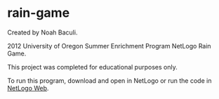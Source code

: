 # rain-game
Created by Noah Baculi.

2012 University of Oregon Summer Enrichment Program NetLogo Rain Game.

This project was completed for educational purposes only.

To run this program, download and open in NetLogo or run the code in [NetLogo Web](https://netlogoweb.org/).